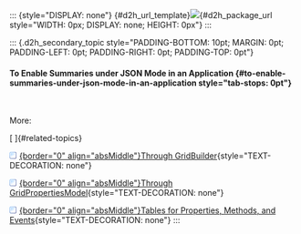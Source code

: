 ::: {style="DISPLAY: none"}
[](ms-xhelp:///?Id=d2h_url_template){#d2h_url_template}![](!package_url!){#d2h_package_url style="WIDTH: 0px; DISPLAY: none; HEIGHT: 0px"}
:::

::: {.d2h_secondary_topic style="PADDING-BOTTOM: 10pt; MARGIN: 0pt; PADDING-LEFT: 0pt; PADDING-RIGHT: 0pt; PADDING-TOP: 0pt"}
#### To Enable Summaries under JSON Mode in an Application {#to-enable-summaries-under-json-mode-in-an-application style="tab-stops: 0pt"}

 

More:

[ ]{#related-topics}

[![](button.gif){border="0" align="absMiddle"}Through GridBuilder](ms-xhelp:///?Id=16bd5387-02c4-4d74-a678-8921313ffeed){style="TEXT-DECORATION: none"}

[![](button.gif){border="0" align="absMiddle"}Through GridPropertiesModel](ms-xhelp:///?Id=60c5b192-5449-4964-8167-084c84f93015){style="TEXT-DECORATION: none"}

[![](button.gif){border="0" align="absMiddle"}Tables for Properties, Methods, and Events](ms-xhelp:///?Id=b9a07fd7-c36e-459d-adc5-1898bc1a202f){style="TEXT-DECORATION: none"}
:::
